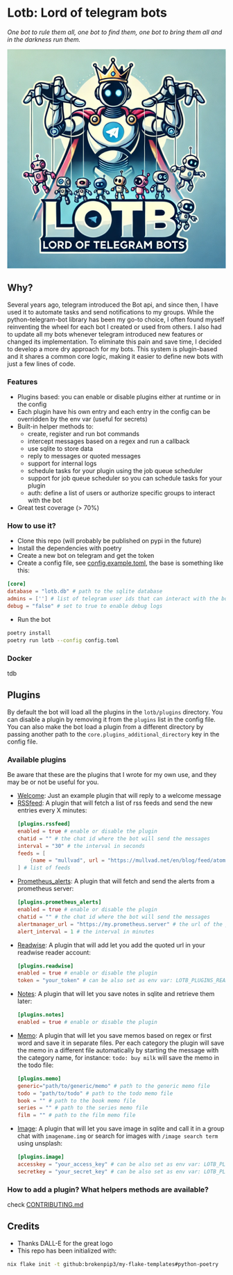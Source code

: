 # Lotb: Lord of telegram bots

*One bot to rule them all, one bot to find them, one bot to bring them all and in the darkness run them.*

![logo](logo.png)

## Why?

Several years ago, telegram introduced the Bot api, and since then, I have used it to automate tasks and send notifications
to my groups. While the python-telegram-bot library has been my go-to choice, I often found myself reinventing
the wheel for each bot I created or used from others. I also had to update all my bots whenever telegram
introduced new features or changed its implementation. To eliminate this pain and save time, I decided to develop a more
dry approach for my bots. This system is plugin-based and it shares a common core logic,
making it easier to define new bots with just a few lines of code.

### Features

* Plugins based: you can enable or disable plugins either at runtime or in the config
* Each plugin have his own entry and each entry in the config can be overridden by the env var (useful for secrets)
* Built-in helper methods to:
  * create, register and run bot commands
  * intercept messages based on a regex and run a callback
  * use sqlite to store data
  * reply to messages or quoted messages
  * support for internal logs
  * schedule tasks for your plugin using the job queue scheduler
  * support for job queue scheduler so you can schedule tasks for your plugin
  * auth: define a list of users or authorize specific groups to interact with the bot
* Great test coverage (> 70%)

### How to use it?

* Clone this repo (will probably be published on pypi in the future)
* Install the dependencies with poetry
* Create a new bot on telegram and get the token
* Create a config file, see [config.example.toml](./config.example.toml), the base is something like this:
```toml
[core]
database = "lotb.db" # path to the sqlite database
admins = [''] # list of telegram user ids that can interact with the bot
debug = "false" # set to true to enable debug logs
```

* Run the bot

```bash
poetry install
poetry run lotb --config config.toml
```

### Docker

tdb

## Plugins

By default the bot will load all the plugins in the `lotb/plugins` directory.
You can disable a plugin by removing it from the `plugins` list in the config file.
You can also make the bot load a plugin from a different directory by passing another path
to the `core.plugins_additional_directory` key in the config file.

### Available plugins

Be aware that these are the plugins that I wrote for my own use, and they may be or not be useful for you.

* [Welcome](./lotb/plugins/welcome.py): Just an example plugin that will reply to a welcome message
* [RSSfeed](./lotb/plugins/rssfeed.py): A plugin that will fetch a list of rss feeds and send the new entries every X minutes:
  ```toml
  [plugins.rssfeed]
  enabled = true # enable or disable the plugin
  chatid = "" # the chat id where the bot will send the messages
  interval = "30" # the interval in seconds
  feeds = [
      {name = "mullvad", url = "https://mullvad.net/en/blog/feed/atom/"},
  ] # list of feeds
  ```
* [Prometheus_alerts](./lotb/plugins/prometheus_alerts.py): A plugin that will fetch and send the alerts from a prometheus server:
  ```toml
  [plugins.prometheus_alerts]
  enabled = true # enable or disable the plugin
  chatid = "" # the chat id where the bot will send the messages
  alertmanager_url = "https://my.prometheus.server" # the url of the prometheus server
  alert_interval = 1 # the interval in minutes
  ```
* [Readwise](./lotb/plugins/readwise.py): A plugin that will add let you add the quoted url in your readwise reader account:
  ```toml
  [plugins.readwise]
  enabled = true # enable or disable the plugin
  token = "your_token" # can be also set as env var: LOTB_PLUGINS_READWISE_TOKEN
  ```
* [Notes](./lotb/plugins/notes.py): A plugin that will let you save notes in sqlite and retrieve them later:
  ```toml
  [plugins.notes]
  enabled = true # enable or disable the plugin
  ```
* [Memo](./lotb/plugins/memo.py): A plugin that will let you save memos based on regex or first word and save it in separate files.
  Per each category the plugin will save the memo in a different file automatically by starting the message with the category name,
  for instance: `todo: buy milk` will save the memo in the todo file:
  ```toml
  [plugins.memo]
  generic="path/to/generic/memo" # path to the generic memo file
  todo = "path/to/todo" # path to the todo memo file
  book = "" # path to the book memo file
  series = "" # path to the series memo file
  film = "" # path to the film memo file
  ```
* [Image](./lotb/plugins/images.py): A plugin that will let you save image in sqlite and call it in a group chat with `imagename.img` or search
  for images with `/image search term` using unsplash:
  ```toml
  [plugins.image]
  accesskey = "your_access_key" # can be also set as env var: LOTB_PLUGINS_IMAGE_ACCESSKEY
  secretkey = "your_secret_key" # can be also set as env var: LOTB_PLUGINS_IMAGE_SECRETKEY
  ```

### How to add a plugin? What helpers methods are available?

check [CONTRIBUTING.md](./CONTRIBUTING.md)

## Credits

* Thanks DALL-E for the great logo
* This repo has been initialized with:

```bash
nix flake init -t github:brokenpip3/my-flake-templates#python-poetry
```
